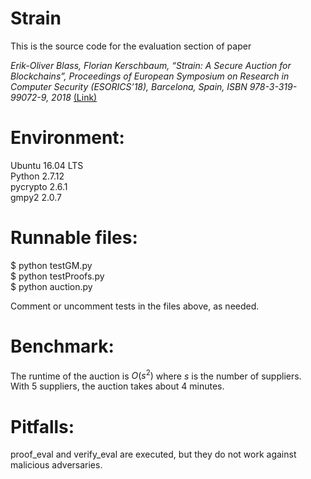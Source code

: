 # Strain
This is the source code for the evaluation section of paper

<em>Erik-Oliver Blass, Florian Kerschbaum, “Strain: A Secure Auction for Blockchains”, Proceedings of European Symposium on Research in Computer Security (ESORICS’18), Barcelona, Spain, ISBN 978-3-319-99072-9, 2018</em> [(Link)](https://dl.acm.org/doi/abs/10.1007/978-3-319-99073-6_5)

# Environment:
Ubuntu 16.04 LTS  
Python 2.7.12  
pycrypto 2.6.1  
gmpy2 2.0.7  

# Runnable files:
$ python testGM.py  
$ python testProofs.py  
$ python auction.py  

Comment or uncomment tests in the files above, as needed.

# Benchmark:

The runtime of the auction is $O(s^2)$ where $s$ is the number of suppliers.  
With 5 suppliers, the auction takes about 4 minutes.

# Pitfalls:
proof_eval and verify_eval are executed, but they do not work against malicious adversaries.
